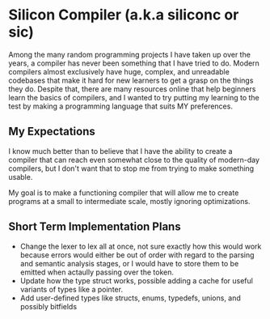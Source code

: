 # Silicon Compiler (a.k.a siliconc or sic)
Among the many random programming projects I have taken up over the years,
a compiler has never been something that I have tried to do. Modern compilers
almost exclusively have huge, complex, and unreadable codebases that make it
hard for new learners to get a grasp on the things they do. Despite that,
there are many resources online that help beginners learn the basics of
compilers, and I wanted to try putting my learning to the test by making
a programming language that suits MY preferences.

## My Expectations
I know much better than to believe that I have the ability to create a
compiler that can reach even somewhat close to the quality of modern-day
compilers, but I don't want that to stop me from trying to make something
usable.

My goal is to make a functioning compiler that will allow me to create
programs at a small to intermediate scale, mostly ignoring optimizations.

## Short Term Implementation Plans
- Change the lexer to lex all at once, not sure exactly how this would work because
  errors would either be out of order with regard to the parsing and semantic analysis
  stages, or I would have to store them to be emitted when actaully passing over the token.
- Update how the type struct works, possible adding a cache for useful variants
  of types like a pointer.
- Add user-defined types like structs, enums, typedefs, unions, and possibly bitfields
